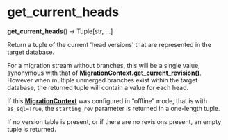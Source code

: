 # get_current_heads

**get_current_heads**() → Tuple\[str, ...\]

[MigrationContext.get_current_revision()]: #alembic.runtime.migration.MigrationContext.get_current_revision
[MigrationContext]: #alembic.runtime.migration.MigrationContext

Return a tuple of the current ‘head versions’ that are represented in the target database.

For a migration stream without branches, this will be a single value, synonymous with that of **[MigrationContext.get_current_revision()]**. However when multiple unmerged branches exist within the target database, the returned tuple will contain a value for each head.

If this **[MigrationContext]** was configured in “offline” mode, that is with `as_sql=True`, the `starting_rev` parameter is returned in a one-length tuple.

If no version table is present, or if there are no revisions present, an empty tuple is returned.
